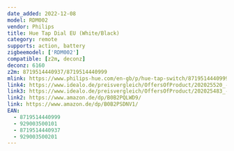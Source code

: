 ```yaml
---
date_added: 2022-12-08
model: RDM002
vendor: Philips
title: Hue Tap Dial EU (White/Black)
category: remote
supports: action, battery
zigbeemodel: ['RDM002']
compatible: [z2m, deconz]
deconz: 6160
z2m: 8719514440937/8719514440999
mlink: https://www.philips-hue.com/en-gb/p/hue-tap-switch/8719514440999
link4: https://www.idealo.de/preisvergleich/OffersOfProduct/202025520_-hue-tap-dial-schalter-schwarz-kv01-1mk-philips.html
link3: https://www.idealo.de/preisvergleich/OffersOfProduct/202025483_-hue-tap-dial-schalter-weiss-kv01-1ml-philips.html
link2: https://www.amazon.de/dp/B0B2PQLWD9/
link: https://www.amazon.de/dp/B0B2PSDNV1/
EAN:
  - 8719514440999
  - 929003500101
  - 8719514440937
  - 929003500201
---
```

